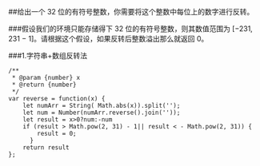 ##给出一个 32 位的有符号整数，你需要将这个整数中每位上的数字进行反转。

###假设我们的环境只能存储得下 32 位的有符号整数，则其数值范围为 [−231,  231 − 1]。请根据这个假设，如果反转后整数溢出那么就返回 0。


###1.字符串+数组反转法
```
/**
 * @param {number} x
 * @return {number}
 */
var reverse = function(x) {
    let numArr = String( Math.abs(x)).split('');
    let num = Number(numArr.reverse().join(''));
    let result = x>0?num:-num
    if (result > Math.pow(2, 31) - 1|| result < - Math.pow(2, 31)) {
        result = 0;
      }
    return result
};
```
